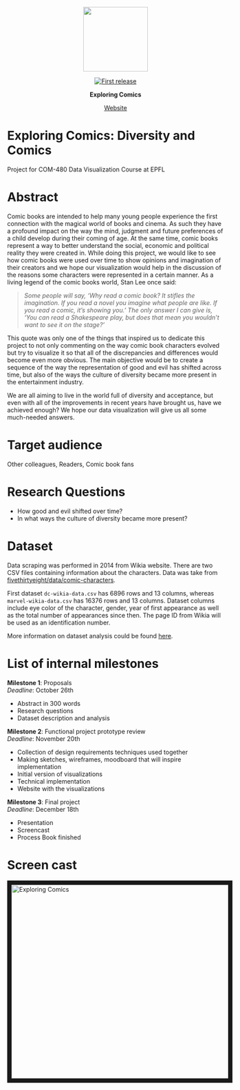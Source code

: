 <div align="center">
  <p>
  <img src="images/selfie.webp" width="150" />
  </p>
  <p>
    <a href="">
      <img alt="First release" src="https://img.shields.io/badge/release-v1.0-brightgreen.svg" />
    </a>
  </p>

  <p>
    <strong>Exploring Comics</strong>
  </p>
  
  <p>
    <a href="https://ExploringComics.github.io">
      Website
    </a>
  </p>
</div>

# Exploring Comics: Diversity and Comics
Project for COM-480 Data Visualization Course at EPFL

# Abstract
Comic books are intended to help many young people experience the first connection with the magical world of books and cinema. As such they have a profound impact on the way the mind, judgment and future preferences of a child develop during their coming of age. At the same time, comic books represent a way to better understand the social, economic and political reality they were created in. While doing this project, we would like to see how comic books were used over time to show opinions and imagination of their creators and we hope our visualization would help in the discussion of the reasons some characters were represented in a certain manner. As a living legend of the comic books world, Stan Lee once said: 
> _Some people will say, ‘Why read a comic book? It stifles the imagination. If you read a novel you imagine what people are like. If you read a comic, it’s showing you.’ The only answer I can give is, ‘You can read a Shakespeare play, but does that mean you wouldn’t want to see it on the stage?’_  

This quote was only one of the things that inspired us to dedicate this project to not only commenting on the way comic book characters evolved but try to visualize it so that all of the discrepancies and differences would become even more obvious. The main objective would be to create a sequence of the way the representation of good and evil has shifted across time, but also of the ways the culture of diversity became more present in the entertainment industry.  
  
We are all aiming to live in the world full of diversity and acceptance, but even with all of the improvements in recent years have brought us, have we achieved enough? We hope our data visualization will give us all some much-needed answers.

# Target audience
Other colleagues, Readers, Comic book fans

# Research Questions
- How good and evil shifted over time?
- In what ways the culture of diversity became more present?

# Dataset
Data scraping was performed in 2014 from Wikia website. There are two CSV files containing information about the characters. Data was take from [fivethirtyeight/data/comic-characters](https://github.com/fivethirtyeight/data/tree/master/comic-characters).  

First dataset `dc-wikia-data.csv` has 6896 rows and 13 columns, whereas `marvel-wikia-data.csv` has 16376 rows and 13 columns. Dataset columns include eye color of the character, gender, year of first appearance as well as the total number of appearances since then. The page ID from Wikia will be used as an identification number.  

More information on dataset analysis could be found [here](http://nbviewer.jupyter.org/github/ExploringComics/ExploringComics.github.io/blob/master/notebooks/DataAnalysis.ipynb).

# List of internal milestones
**Milestone 1**: Proposals  
_Deadline_: October 26th  
- Abstract in 300 words
- Research questions
- Dataset description and analysis

**Milestone 2**: Functional project prototype review  
_Deadline_: November 20th  
- Collection of design requirements techniques used together
- Making sketches, wireframes, moodboard that will inspire implementation
- Initial version of visualizations
- Technical implementation
- Website with the visualizations

**Milestone 3**: Final project  
_Deadline_: December 18th
- Presentation
- Screencast
- Process Book finished

# Screen cast
<a href="https://www.youtube.com/watch?v=EN9JdhcNljs" target="_blank"><img src="http://img.youtube.com/vi/EN9JdhcNljs/0.jpg" 
alt="Exploring Comics" width="600" height="450" border="10" /></a>

